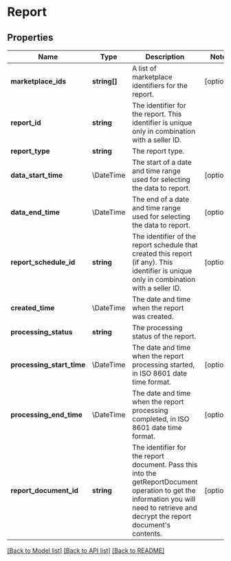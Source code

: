 # Report

## Properties
Name | Type | Description | Notes
------------ | ------------- | ------------- | -------------
**marketplace_ids** | **string[]** | A list of marketplace identifiers for the report. | [optional] 
**report_id** | **string** | The identifier for the report. This identifier is unique only in combination with a seller ID. | 
**report_type** | **string** | The report type. | 
**data_start_time** | \DateTime | The start of a date and time range used for selecting the data to report. | [optional] 
**data_end_time** | \DateTime | The end of a date and time range used for selecting the data to report. | [optional] 
**report_schedule_id** | **string** | The identifier of the report schedule that created this report (if any). This identifier is unique only in combination with a seller ID. | [optional] 
**created_time** | \DateTime | The date and time when the report was created. | 
**processing_status** | **string** | The processing status of the report. | 
**processing_start_time** | \DateTime | The date and time when the report processing started, in ISO 8601 date time format. | [optional] 
**processing_end_time** | \DateTime | The date and time when the report processing completed, in ISO 8601 date time format. | [optional] 
**report_document_id** | **string** | The identifier for the report document. Pass this into the getReportDocument operation to get the information you will need to retrieve and decrypt the report document&#x27;s contents. | [optional] 

[[Back to Model list]](../../README.md#documentation-for-models) [[Back to API list]](../../README.md#documentation-for-api-endpoints) [[Back to README]](../../README.md)

